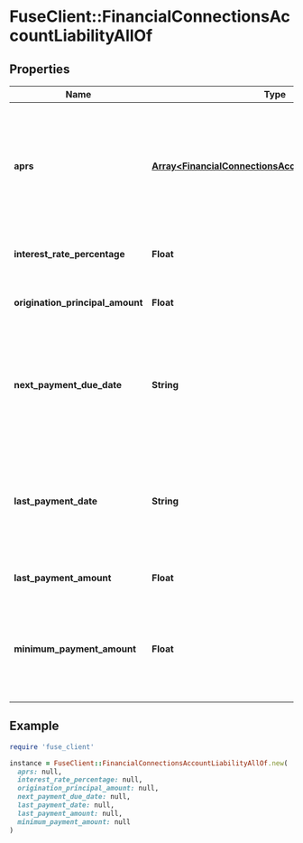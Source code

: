 # FuseClient::FinancialConnectionsAccountLiabilityAllOf

## Properties

| Name | Type | Description | Notes |
| ---- | ---- | ----------- | ----- |
| **aprs** | [**Array&lt;FinancialConnectionsAccountLiabilityAllOfAprs&gt;**](FinancialConnectionsAccountLiabilityAllOfAprs.md) | The various interest rates that apply to the account. If APR data is not available, this array will be empty. | [optional] |
| **interest_rate_percentage** | **Float** | The interest rate on the loan as a percentage. | [optional] |
| **origination_principal_amount** | **Float** | The original principal balance of the loan. | [optional] |
| **next_payment_due_date** | **String** | The due date for the next payment. The due date is null if a payment is not expected. | [optional] |
| **last_payment_date** | **String** | The date of the last payment. Dates are returned in an ISO 8601 format (YYYY-MM-DD). | [optional] |
| **last_payment_amount** | **Float** | The amount of the last payment. | [optional] |
| **minimum_payment_amount** | **Float** | The minimum payment required for an account. This can apply to any debt account. | [optional] |

## Example

```ruby
require 'fuse_client'

instance = FuseClient::FinancialConnectionsAccountLiabilityAllOf.new(
  aprs: null,
  interest_rate_percentage: null,
  origination_principal_amount: null,
  next_payment_due_date: null,
  last_payment_date: null,
  last_payment_amount: null,
  minimum_payment_amount: null
)
```

